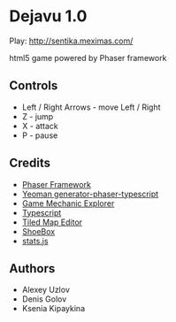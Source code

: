 Dejavu 1.0
======
Play: http://sentika.meximas.com/

html5 game powered by Phaser framework

Controls
------
- Left / Right Arrows - move Left / Right
- Z - jump
- X - attack
- P - pause

Credits
------
- [Phaser Framework]
- [Yeoman generator-phaser-typescript]
- [Game Mechanic Explorer]
- [Typescript]
- [Tiled Map Editor]
- [ShoeBox]
- [stats.js]

Authors
------
- Alexey Uzlov
- Denis Golov
- Ksenia Kipaykina

[Phaser Framework]:http://phaser.io
[Yeoman generator-phaser-typescript]:https://github.com/rcolinray/generator-phaser-typescript
[Game Mechanic Explorer]:http://gamemechanicexplorer.com/
[Typescript]:http://www.typescriptlang.org
[Tiled Map Editor]:http://www.mapeditor.org
[ShoeBox]:http://renderhjs.net/shoebox
[stats.js]:https://github.com/mrdoob/stats.js
